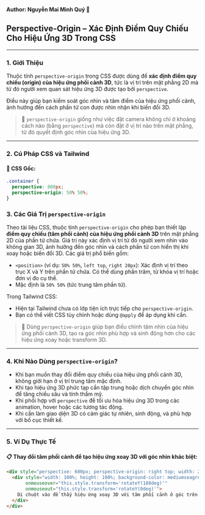 **Author: Nguyễn Mai Minh Quý 📘**

## Perspective-Origin – Xác Định Điểm Quy Chiếu Cho Hiệu Ứng 3D Trong CSS

---

### 1. **Giới Thiệu**

Thuộc tính `perspective-origin` trong CSS được dùng để **xác định điểm quy chiếu (origin) của hiệu ứng phối cảnh 3D**, tức là vị trí trên mặt phẳng 2D mà từ đó người xem quan sát hiệu ứng 3D được tạo bởi `perspective`. 

Điều này giúp bạn kiểm soát góc nhìn và tâm điểm của hiệu ứng phối cảnh, ảnh hưởng đến cách phần tử con được nhìn nhận khi biến đổi 3D.

> 🎯 `perspective-origin` giống như việc đặt camera không chỉ ở khoảng cách nào (bằng `perspective`) mà còn đặt ở vị trí nào trên mặt phẳng, từ đó quyết định góc nhìn của hiệu ứng 3D.

---

### 2. **Cú Pháp CSS và Tailwind**

#### 📌 CSS Gốc:

```css
.container {
  perspective: 800px;
  perspective-origin: 50% 50%;
}
```
### 3. **Các Giá Trị `perspective-origin`**

Theo tài liệu CSS, thuộc tính `perspective-origin` cho phép bạn thiết lập **điểm quy chiếu (tâm phối cảnh) của hiệu ứng phối cảnh 3D** trên mặt phẳng 2D của phần tử chứa. Giá trị này xác định vị trí từ đó người xem nhìn vào không gian 3D, ảnh hưởng đến góc nhìn và cách phần tử con hiển thị khi xoay hoặc biến đổi 3D. Các giá trị phổ biến gồm:

- `<position>` (ví dụ: `50% 50%`, `left top`, `right 20px`): Xác định vị trí theo trục X và Y trên phần tử chứa. Có thể dùng phần trăm, từ khóa vị trí hoặc đơn vị đo cụ thể.
- Mặc định là `50% 50%` (tức trung tâm phần tử).

Trong Tailwind CSS:

- Hiện tại Tailwind chưa có lớp tiện ích trực tiếp cho `perspective-origin`.
- Bạn có thể viết CSS tùy chỉnh hoặc dùng `@apply` để áp dụng khi cần.

> 🧠 Dùng `perspective-origin` giúp bạn điều chỉnh tâm nhìn của hiệu ứng phối cảnh 3D, tạo ra góc nhìn phù hợp và sinh động hơn cho các hiệu ứng xoay hoặc transform 3D.

---

### 4. **Khi Nào Dùng `perspective-origin`?**

- Khi bạn muốn thay đổi điểm quy chiếu của hiệu ứng phối cảnh 3D, không giới hạn ở vị trí trung tâm mặc định.
- Khi tạo hiệu ứng 3D phức tạp cần tập trung hoặc dịch chuyển góc nhìn để tăng chiều sâu và tính thẩm mỹ.
- Khi phối hợp với `perspective` để tối ưu hóa hiệu ứng 3D trong các animation, hover hoặc các tương tác động.
- Khi cần làm giao diện 3D có cảm giác tự nhiên, sinh động, và phù hợp với bố cục thiết kế.

---

### 5. **Ví Dụ Thực Tế**

#### 📋 Thay đổi tâm phối cảnh để tạo hiệu ứng xoay 3D với góc nhìn khác biệt:

```html
<div style="perspective: 600px; perspective-origin: right top; width: 200px; height: 200px; border: 1px solid #333;">
  <div style="width: 100%; height: 100%; background-color: mediumseagreen; transform-style: preserve-3d; transition: transform 0.5s;"
       onmouseover="this.style.transform='rotateY(180deg)'"
       onmouseout="this.style.transform='rotateY(0deg)'">
    Di chuột vào để thấy hiệu ứng xoay 3D với tâm phối cảnh ở góc trên bên phải.
  </div>
</div>
```
